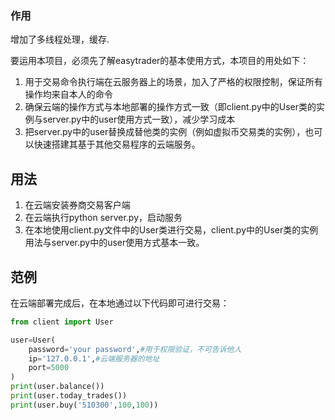 ### 作用

增加了多线程处理，缓存.

要运用本项目，必须先了解easytrader的基本使用方式，本项目的用处如下：
1. 用于交易命令执行端在云服务器上的场景，加入了严格的权限控制，保证所有操作均来自本人的命令
2. 确保云端的操作方式与本地部署的操作方式一致（即client.py中的User类的实例与server.py中的user使用方式一致），减少学习成本
3. 把server.py中的user替换成替他类的实例（例如虚拟币交易类的实例），也可以快速搭建其基于其他交易程序的云端服务。

## 用法

1. 在云端安装券商交易客户端
2. 在云端执行python server.py，启动服务
3. 在本地使用client.py文件中的User类进行交易，client.py中的User类的实例用法与server.py中的user使用方式基本一致。

## 范例

在云端部署完成后，在本地通过以下代码即可进行交易：

```python
from client import User

user=User(
    password='your password',#用于权限验证，不可告诉他人
    ip='127.0.0.1',#云端服务器的地址
    port=5000
)
print(user.balance())
print(user.today_trades())
print(user.buy('510300',100,100))
```
